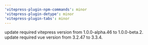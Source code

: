 ```yaml
---
'vitepress-plugin-npm-commands': minor
'vitepress-plugin-detype': minor
'vitepress-plugin-tabs': minor
---
```


update required vitepress version from 1.0.0-alpha.46 to 1.0.0-beta.2. update required vue version from 3.2.47 to 3.3.4.
